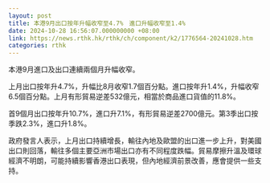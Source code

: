```yaml
---
layout: post
title: 本港9月出口按年升幅收窄至4.7%　進口升幅收窄至1.4%
date: 2024-10-28 16:56:07.000000000 +08:00
link: https://news.rthk.hk/rthk/ch/component/k2/1776564-20241028.htm
categories: rthk
---
```


本港9月進口及出口連續兩個月升幅收窄。

上月出口按年升4.7%，升幅比8月收窄1.7個百分點。進口按年升1.4%，升幅收窄6.5個百分點。上月有形貿易逆差532億元，相當於商品進口貨值的11.8%。

首9個月出口按年升10.7%，進口升7.1%，有形貿易逆差2700億元。第3季出口按季跌2.3%，進口升1.8%。

政府發言人表示，上月出口持續增長，輸往內地及歐盟的出口進一步上升，對美國出口則回落，輸往多個主要亞洲市場出口亦有不同程度跌幅。貿易摩擦升溫及環球經濟不明朗，可能持續影響香港出口表現，但內地經濟前景改善，應會提供一些支持。
